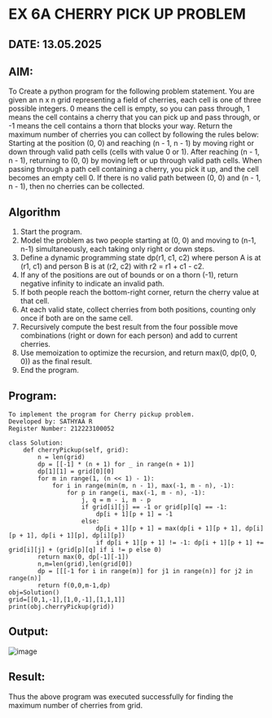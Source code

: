 # EX 6A CHERRY PICK UP PROBLEM

## DATE: 13.05.2025

## AIM:
To Create a python program for the following problem statement.
You are given an n x n grid representing a field of cherries, each cell is one of three possible integers.
0	means the cell is empty, so you can pass through,
1	means the cell contains a cherry that you can pick up and pass through, or
-1 means the cell contains a thorn that blocks your way.
Return the maximum number of cherries you can collect by following the rules below:
Starting at the position (0, 0) and reaching (n - 1, n - 1) by moving right or down through valid path cells (cells with value 0 or 1).
After reaching (n - 1, n - 1), returning to (0, 0) by moving left or up through valid path cells.
When passing through a path cell containing a cherry, you pick it up, and the cell becomes an empty cell 0. If there is no valid path between (0, 0) and (n - 1, n - 1), then no cherries can be collected.



## Algorithm

1. Start the program.
2. Model the problem as two people starting at (0, 0) and moving to (n-1, n-1) simultaneously, each taking only right or down steps.
3. Define a dynamic programming state dp(r1, c1, c2) where person A is at (r1, c1) and person B is at (r2, c2) with r2 = r1 + c1 - c2.
4. If any of the positions are out of bounds or on a thorn (-1), return negative infinity to indicate an invalid path.
5. If both people reach the bottom-right corner, return the cherry value at that cell.
6. At each valid state, collect cherries from both positions, counting only once if both are on the same cell.
7. Recursively compute the best result from the four possible move combinations (right or down for each person) and add to current cherries.
8. Use memoization to optimize the recursion, and return max(0, dp(0, 0, 0)) as the final result.
9. End the program.


## Program:

```
To implement the program for Cherry pickup problem.
Developed by: SATHYAA R
Register Number: 212223100052
```

```
class Solution:
    def cherryPickup(self, grid):
        n = len(grid)
        dp = [[-1] * (n + 1) for _ in range(n + 1)]
        dp[1][1] = grid[0][0]
        for m in range(1, (n << 1) - 1):
            for i in range(min(m, n - 1), max(-1, m - n), -1):
                for p in range(i, max(-1, m - n), -1):
                    j, q = m - i, m - p
                    if grid[i][j] == -1 or grid[p][q] == -1:
                        dp[i + 1][p + 1] = -1
                    else:
                        dp[i + 1][p + 1] = max(dp[i + 1][p + 1], dp[i][p + 1], dp[i + 1][p], dp[i][p])
                        if dp[i + 1][p + 1] != -1: dp[i + 1][p + 1] += grid[i][j] + (grid[p][q] if i != p else 0)
        return max(0, dp[-1][-1])
        n,m=len(grid),len(grid[0])
        dp = [[[-1 for i in range(m)] for j1 in range(n)] for j2 in range(n)]
        return f(0,0,m-1,dp)
obj=Solution()
grid=[[0,1,-1],[1,0,-1],[1,1,1]]        
print(obj.cherryPickup(grid))
```


## Output:

![image](https://github.com/user-attachments/assets/460c038a-8c47-41df-ac2b-2890c5fa2696)


## Result:
Thus the above program was executed successfully for finding the maximum number of cherries from grid.
